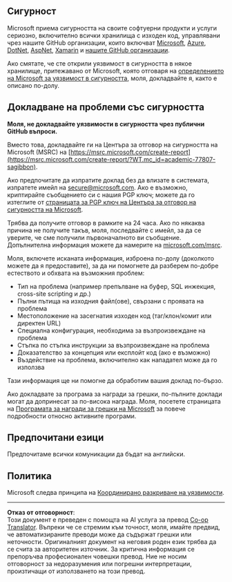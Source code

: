 <!--
CO_OP_TRANSLATOR_METADATA:
{
  "original_hash": "4ecc3bf2e27983d4c780be6f26ee6228",
  "translation_date": "2025-08-27T21:58:21+00:00",
  "source_file": "SECURITY.md",
  "language_code": "bg"
}
-->
## Сигурност

Microsoft приема сигурността на своите софтуерни продукти и услуги сериозно, включително всички хранилища с изходен код, управлявани чрез нашите GitHub организации, които включват [Microsoft](https://github.com/Microsoft), [Azure](https://github.com/Azure), [DotNet](https://github.com/dotnet), [AspNet](https://github.com/aspnet), [Xamarin](https://github.com/xamarin) и [нашите GitHub организации](https://opensource.microsoft.com/?WT.mc_id=academic-77807-sagibbon).

Ако смятате, че сте открили уязвимост в сигурността в някое хранилище, притежавано от Microsoft, която отговаря на [определението на Microsoft за уязвимост в сигурността](https://docs.microsoft.com/previous-versions/tn-archive/cc751383(v=technet.10)/?WT.mc_id=academic-77807-sagibbon), моля, докладвайте я, както е описано по-долу.

## Докладване на проблеми със сигурността

**Моля, не докладвайте уязвимости в сигурността чрез публични GitHub въпроси.**

Вместо това, докладвайте ги на Центъра за отговор на сигурността на Microsoft (MSRC) на [https://msrc.microsoft.com/create-report](https://msrc.microsoft.com/create-report/?WT.mc_id=academic-77807-sagibbon).

Ако предпочитате да изпратите доклад без да влизате в системата, изпратете имейл на [secure@microsoft.com](mailto:secure@microsoft.com). Ако е възможно, криптирайте съобщението си с нашия PGP ключ; можете да го изтеглите от [страницата за PGP ключ на Центъра за отговор на сигурността на Microsoft](https://www.microsoft.com/msrc/pgp-key-msrc/?WT.mc_id=academic-77807-sagibbon).

Трябва да получите отговор в рамките на 24 часа. Ако по някаква причина не получите такъв, моля, последвайте с имейл, за да се уверите, че сме получили първоначалното ви съобщение. Допълнителна информация можете да намерите на [microsoft.com/msrc](https://www.microsoft.com/msrc/?WT.mc_id=academic-77807-sagibbon).

Моля, включете исканата информация, изброена по-долу (доколкото можете да я предоставите), за да ни помогнете да разберем по-добре естеството и обхвата на възможния проблем:

  * Тип на проблема (например препълване на буфер, SQL инжекция, cross-site scripting и др.)
  * Пълни пътища на изходния файл(ове), свързани с проявата на проблема
  * Местоположение на засегнатия изходен код (таг/клон/комит или директен URL)
  * Специална конфигурация, необходима за възпроизвеждане на проблема
  * Стъпка по стъпка инструкции за възпроизвеждане на проблема
  * Доказателство за концепция или експлойт код (ако е възможно)
  * Въздействие на проблема, включително как нападател може да го използва

Тази информация ще ни помогне да обработим вашия доклад по-бързо.

Ако докладвате за програма за награди за грешки, по-пълните доклади могат да допринесат за по-висока награда. Моля, посетете страницата на [Програмата за награди за грешки на Microsoft](https://microsoft.com/msrc/bounty/?WT.mc_id=academic-77807-sagibbon) за повече подробности относно активните програми.

## Предпочитани езици

Предпочитаме всички комуникации да бъдат на английски.

## Политика

Microsoft следва принципа на [Координирано разкриване на уязвимости](https://www.microsoft.com/msrc/cvd/?WT.mc_id=academic-77807-sagibbon).

---

**Отказ от отговорност**:  
Този документ е преведен с помощта на AI услуга за превод [Co-op Translator](https://github.com/Azure/co-op-translator). Въпреки че се стремим към точност, моля, имайте предвид, че автоматизираните преводи може да съдържат грешки или неточности. Оригиналният документ на неговия роден език трябва да се счита за авторитетен източник. За критична информация се препоръчва професионален човешки превод. Ние не носим отговорност за недоразумения или погрешни интерпретации, произтичащи от използването на този превод.